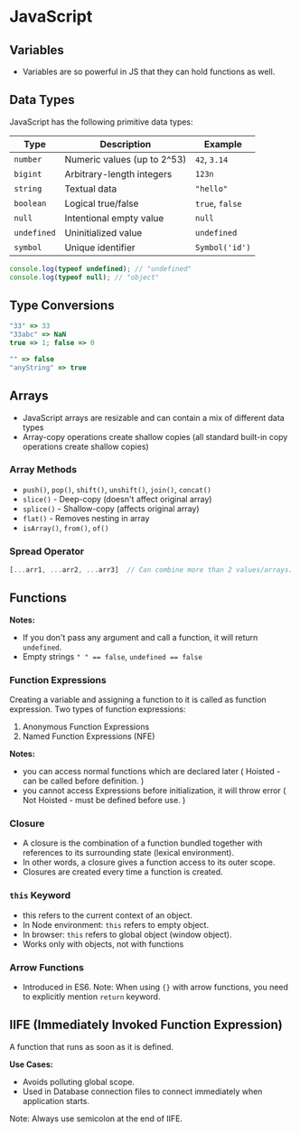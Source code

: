 
# JavaScript

## Variables
- Variables are so powerful in JS that they can hold functions as well.


## Data Types
JavaScript has the following primitive data types:

| Type       | Description                          | Example           |
|------------|--------------------------------------|-------------------|
| `number`   | Numeric values (up to 2^53)          | `42`, `3.14`      |
| `bigint`   | Arbitrary-length integers            | `123n`            |
| `string`   | Textual data                         | `"hello"`         |
| `boolean`  | Logical true/false                   | `true`, `false`   |
| `null`     | Intentional empty value              | `null`            |
| `undefined`| Uninitialized value                  | `undefined`       |
| `symbol`   | Unique identifier                    | `Symbol('id')`    |

```javascript
console.log(typeof undefined); // "undefined"
console.log(typeof null); // "object"
```


## Type Conversions
```javascript
"33" => 33
"33abc" => NaN
true => 1; false => 0

"" => false
"anyString" => true
```


## Arrays
- JavaScript arrays are resizable and can contain a mix of different data types
- Array-copy operations create shallow copies (all standard built-in copy operations create shallow copies)

### Array Methods
- `push()`, `pop()`, `shift()`, `unshift()`, `join()`, `concat()`
- `slice()` - Deep-copy (doesn't affect original array)
- `splice()` - Shallow-copy (affects original array)
- `flat()` - Removes nesting in array
- `isArray()`, `from()`, `of()`

### Spread Operator
```javascript
[...arr1, ...arr2, ...arr3]  // Can combine more than 2 values/arrays.
```


## Functions
**Notes:**
- If you don't pass any argument and call a function, it will return `undefined`.
- Empty strings `" " == false`, `undefined == false`


### Function Expressions
Creating a variable and assigning a function to it is called as function expression.
Two types of function expressions:
1. Anonymous Function Expressions
2. Named Function Expressions (NFE)

**Notes:**
- you can access normal functions which are declared later ( Hoisted - can be called before definition. )
- you cannot access Expressions before initialization, it will throw error ( Not Hoisted - must be defined before use. )


### Closure
- A closure is the combination of a function bundled together with references to its surrounding state (lexical environment). 
- In other words, a closure gives a function access to its outer scope. 
- Closures are created every time a function is created.


### `this` Keyword
- this refers to the current context of an object. 
- In Node environment: `this` refers to empty object.
- In browser: `this` refers to global object (window object).
- Works only with objects, not with functions


### Arrow Functions
- Introduced in ES6.
Note: When using `{}` with arrow functions, you need to explicitly mention `return` keyword.


## IIFE (Immediately Invoked Function Expression)
A function that runs as soon as it is defined.

**Use Cases:**
- Avoids polluting global scope.
- Used in Database connection files to connect immediately when application starts.

Note: Always use semicolon at the end of IIFE.
